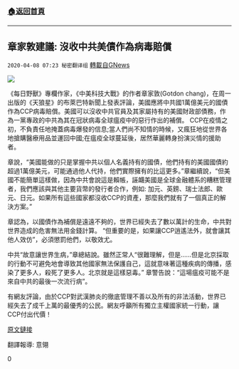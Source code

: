 ###  [:house:返回首頁](https://github.com/ourhimalayas/txt)
---

## 章家敦建議: 沒收中共美債作為病毒賠償
`2020-04-08 07:23 秘密翻译组` [轉載自GNews](https://gnews.org/zh-hant/166043/)

![](https://s3.amazonaws.com/gnews-media-offload/wp-content/uploads/2020/04/08072125/1-57.jpg)

《每日野獸》專欄作家，《中美科技大戰》的作者章家敦(Gotdon chang)，在周一出版的《天狼星》的布萊巴特新聞上發表評論，美國應將中共國1萬億美元的國債作為CCP病毒賠償。美國可以沒收中共官員及其家屬持有的美國財政部債務，作為一黨專政的中共為其在冠狀病毒全球瘟疫中的惡行作出的補償。 CCP在疫情之初，不負責任地掩蓋病毒爆發的信息;當人們尚不知情的時候，又瘋狂地從世界各地搶購醫療用品並運回中國;在瘟疫全球蔓延後，居然華麗轉身扮演災情的援助者。

章說，“美國能做的只是掌握中共以個人名義持有的國債，他們持有的美國國債約超過1萬億美元，可能通過他人代持，他們實際擁有的比這更多。”章繼續說，“但美國不能簡單這樣做，因為中共會說這是賴帳，誣衊美國是全球金融體系的糟糕管理者，我們應該與其他主要貨幣的發行者合作，例如: 加元、英鎊、瑞士法郎、歐元、日元。如果所有這些國家都沒收CCP的資產，那麼我們就有了一個真正的解決方案。”

章認為，以國債作為補償是遠遠不夠的，世界已經失去了數以萬計的生命，中共對世界造成的危害無法用金錢計算。 “但重要的是，如果讓CCP逍遙法外，就會讓其他人效仿”，必須懲罰他們，以敬效尤。

中共“故意讓世界生病，”章總結說。雖然正常人“很難理解，但是……但是北京採取的行動不可避免地會導致其他國家無法保護自己，這就意味著這種疾病的傳播，感染了更多人，殺死了更多人。北京就是這樣惡毒。” 章警告說：“這場瘟疫可能不是來自中共的最後一次流行病”。

有網友評論，由於CCP對武漢肺炎的徹底管理不善以及所有的非法活動，世界已經失去了成千上萬的最優秀的公民。網友呼籲所有獨立主權國家統一行動，讓CCP付出代價！

[原文鏈接](https://www.breitbart.com/radio/2020/04/07/gordon-chang-u-s-should-seize-chinas-1-trillion-in-treasury-obligations-as-coronavirus-compensation/)

翻譯報導: 意翎

0
